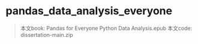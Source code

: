 # pandas_data_analysis_everyone
> 本文book: Pandas for Everyone Python Data Analysis.epub
> 本文code: dissertation-main.zip

